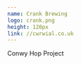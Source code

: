 ```yaml
---
name: Crank Brewing
logo: crank.png
height: 120px
link: //cwrwial.co.uk
---
```

<ul style="list-style-type:none; margin:0; padding:0;">
  <li>Conwy Hop Project</li>
</ul>

